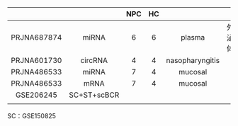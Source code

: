 

|             |             | NPC | HC  |                 |     |
| :---------: | :---------: | :-: | :-: | :-------------: | :-: |
| PRJNA687874 |    miRNA    |  6  |  6  |     plasma      | 外泌体 |
| PRJNA601730 |   circRNA   |  4  |  4  | nasopharyngitis |     |
| PRJNA486533 |    miRNA    |  7  |  4  |     mucosal     |     |
| PRJNA486533 |    mRNA     |  7  |  4  |     mucosal     |     |
|  GSE206245  | SC+ST+scBCR |     |     |                 |     |
|             |             |     |     |                 |     |


SC：GSE150825